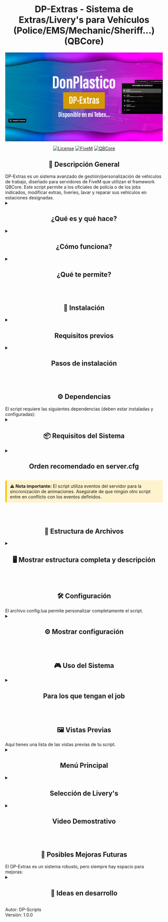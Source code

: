 <p align="center">
<h1 align="center">DP-Extras - Sistema de Extras/Livery's para Vehículos (Police/EMS/Mechanic/Sheriff...) (QBCore)</h1>

<img width="960" height="auto" align="center" alt="DP-Animations Logo" src="Images (Can Remove it if u want)/Miniaturas YT.png" />

</p>

<div align="center">

[![License](https://img.shields.io/badge/License-MIT-blue.svg)](https://opensource.org/licenses/MIT)
[![FiveM](https://img.shields.io/badge/FiveM-Script-important)](https://fivem.net/)
[![QBCore](https://img.shields.io/badge/QBCore-Framework-success)](<[https://qbcore-framework.github.io/qb-docs/](https://github.com/qbcore-framework)>)

</div>

<h2 align="center"> 📝 Descripción General</h2>
DP-Extras es un sistema avanzado de gestión/personalización de vehículos de trabajo, diseñado para servidores de FiveM que utilizan el framework QBCore. Este script permite a los oficiales de policía o de los jobs indicados, modificar extras, liveries, lavar y reparar sus vehículos en estaciones designadas.

<details>
<summary><h2 align="center">¿Qué es y qué hace?</h2></summary>
- Permite activar/desactivar extras de vehículos policiales.<br>
- Sistema para cambiar liveries y diseños de vehículos.<br>
- Opciones para lavar y reparar vehículos con progress bars.<br>
- Interfaz de menú intuitiva con QB-Menu.<br>
- Soporte para ambos sistemas de texto: DP-TextUI y qb-core.<br>

</details>
<details>
<summary><h2 align="center">¿Cómo funciona?</h2></summary>
- Los jugadores deben estar en un vehículo y tener el job "police" o el indicado/s en el config.lua.<br>
- Se accede al sistema mediante un marcador en la comisaría. (Ubicaciónes editables...)<br>
- Interfaz de menú con opciones para extras, liveries, lavado y reparación.<br>
- Progress bars visuales para todas las acciones.<br>
- Sincronización completa de cambios entre jugadores.<br>

</details>
<details>
<summary><h2 align="center">¿Qué te permite?</h2></summary>
✅ Gestión completa de extras de vehículos (activar/desactivar).<br>
✅ Cambio de liveries y diseños de vehículos.<br>
✅ Lavado y reparación de vehículos con animaciones.<br>
✅ Interfaz de menú moderna con QB-Menu.<br>
✅ Soporte configurable para DP-TextUI o qb-core text.<br>
✅ Tiempos configurables para todas las acciones.<br>
✅ Restricción por jobs/gangs/civil.<br>
✅ Marcador visuales.<br>

</details>
<br><br>
<h2 align="center"> 🚀 Instalación</h2>

<details>
<summary><h2 align="center">Requisitos previos</h2></summary>
- Servidor FiveM con QBCore instalado.<br>
- QB-Menu para la interfaz de menús.<br>
- Opcional: DP-TextUI para texto personalizado.<br>

</details>
<details>
<summary><h2 align="center">Pasos de instalación</h2></summary>
1. **Descargar el script** desde el repositorio oficial.<br>
2. **Colocar la carpeta** en tu servidor con el nombre exacto `DP-Extras`.<br>
   - ⚠️ El nombre debe ser exactamente este para evitar problemas.<br>
3. **Configurar** el archivo config.lua según tus necesidades.<br>

</details>
<br><br>
<h2 align="center"> ⚙️ Dependencias</h2>
El script requiere las siguientes dependencias (deben estar instaladas y configuradas):
<details>
<summary><h2 align="center"> 📦 Requisitos del Sistema</h2></summary>

| Recurso                                                                          | Descripción                   | Enlace                                                    |
| -------------------------------------------------------------------------------- | ----------------------------- | --------------------------------------------------------- |
| <img src="https://placehold.co/20x20/555555/FFFFFF?text=Q" alt="QB"> qb-core     | Framework principal           | [🔗 GitHub](https://github.com/qbcore-framework/qb-core)  |
| <img src="https://placehold.co/20x20/555555/FFFFFF?text=M" alt="Menu"> qb-menu   | Sistema de menús              | [🔗 GitHub](https://github.com/qbcore-framework/qb-menu)  |
| <img src="https://placehold.co/20x20/555555/FFFFFF?text=D" alt="DP"> DP-TextUI   | Texto personalizado (opcional)| [🔗 GitHub]()  |

<div style="margin-top: 15px; background-color: #f8f9fa; padding: 10px; border-radius: 5px; border-left: 4px solid #6c757d;">
<strong> 💡 Nota:</strong> DP-TextUI es opcional. Puedes usar el sistema de texto de qb-core cambiando Config.UseDPTextUI = false
</div>

</details>
<details>
<summary><h2 align="center">Orden recomendado en server.cfg</h2></summary>
```cfg.<br>
   ensure qb-core
   ensure qb-menu
   ensure DP-TextUI # Opcional
   ensure DP-Extras
  
</details>
<div class="alert alert-warning" style="background-color: #fff3cd; border-left: 5px solid #ffc107; padding: 10px; margin: 15px 0; border-radius: 5px;">
 <strong> ⚠️ Nota importante:</strong>
   El script utiliza eventos del servidor para la sincronización de animaciones. Asegúrate de que ningún otro script entre en conflicto con los eventos definidos.
</div>

</details>
<br><br>
<h2 align="center"> 📂 Estructura de Archivos</h2>

<details>
<summary><h2 align="center"> 🖥️ Mostrar estructura completa y descripción</h2></summary>

DP-Extras/<br>
├── 🔵 fxmanifest.lua
├── 🔵 config.lua
├── 🔵 client.lua
└── 📖 README.md

</div>

| Archivo                    | Función Principal                   | Dependencias      |
| -------------------------- | ----------------------------------- | ----------------- |
| **fxmanifest.lua**         | Configuración principal del recurso | qb-core, qb-menu, DP-TextUI |
| **config.lua**             | Configuración completa del script   | - |
| **client.lua**             | Lógica principal del cliente        | qb-core, qb-menu, DP-TextUI (Opcional) |

> ** 💡 Datos Técnicos:** Sistema optimizado con consumo mínimo de recursos (0.00-0.01ms) y máxima compatibilidad con QBCore.

</details>
<br><br>
<h2 align="center">🛠️ Configuración</h2>
El archivo config.lua permite personalizar completamente el script.

<details>
<summary><h2 align="center">⚙️ Mostrar configuración</h2></summary>

<img width="500" height="auto" alt="image" style="border-radius: 8px; box-shadow: 0 4px 8px rgba(0,0,0,0.1);" src="Images (Can Remove it if u want)/config.png" />

| Parámetro              | Descripción                                              | Valores                           |
| ---------------------- | -------------------------------------------------------- | --------------------------------- |
| Marker                 | Configuración del marcador visual                        | Tipo, tamaño, color, posición     |
| JobRequired            | Job que puede usar el sistema                            | "police" (configurable)           |
| UseDPTextUI	         | Elegir sistema de texto                                  | true = DP-TextUI, false = qb-core |
| ProgressTimes          | Tiempos de las progress bars                             | Milisegundos para cada acción     |
| Textos personalizables | Todos los textos traducibles y modificables              | Puedes traducirlos a tu gusto     |
| Iconos Font Awesome	 | Sistema de iconos completamente personalizable           | Puedes modificarlos a tu gusto    |
| Colores configurables	 | Paleta de colores editable para marcadores y UI          | Puedes modificarlos a tu gusto    |
| Tiempos ajustables	 | Cada acción tiene su tiempo configurable individualmente | Puedes modificarlos a tu gusto    |


</details>
<br><br>
<h2 align="center"> 🎮 Uso del Sistema</h2>

<details>
<summary><h2 align="center"> Para los que tengan el job</h2></summary>

1. **Ir a la comisaría** - Ubicación: vector3(422.14, -1022.70, 28.57)<br>
2. **Subirse a un vehículo policial**<br>
3. **Acercarse al marcador negro**<br>
4. **Presionar E para abrir el menú**<br>
4. **Seleccionar opción deseada:**<br>
🎨 Livery's: Cambiar diseños del vehículo<br>
⚙️ Extras: Activar/desactivar extras<br>
🧼 Lavar: Limpiar el vehículo<br>
🔧 Reparar: Reparar el vehículo<br>

</details>
<br><br>
<h2 align="center"> 🖼️ Vistas Previas</h2>
Aquí tienes una lista de las vistas previas de tu script.

<details>
<p align="center">
<summary><h2 align="center">Menú Principal</h2></summary>

<img width="959" height="auto" alt="image" style="border-radius: 8px; box-shadow: 0 4px 8px rgba(0,0,0,0.1);" src="Images (Can Remove it if u want)/Menú Principal.png" />

</p>
</details>
<details>
<p align="center">
<summary><h2 align="center">Selección de Livery's</h2></summary>

<img width="500" height="auto" alt="image" style="border-radius: 8px; box-shadow: 0 4px 8px rgba(0,0,0,0.1);" src="Images (Can Remove it if u want)/Selección de Livery&apos;s.png" />

</p>
</details>
<details>
<p align="center">
<summary><h2 align="center">Video Demostrativo</h2></summary>

<a href="">
<img width="959" height="auto" alt="Video Demostrativo" style="border-radius: 8px; box-shadow: 0 4px 8px rgba(0,0,0,0.1);" src="Images (Can Remove it if u want)/Miniaturas YT.png" />
</a>

</p>
</details>
<br><br>
<h2 align="center"> 🔮 Posibles Mejoras Futuras</h2>
El DP-Extras es un sistema robusto, pero siempre hay espacio para mejoras:

<details>
<summary><h2 align="center">🚧 Ideas en desarrollo</h2></summary>

| IDEA                               | EXPLICACIÓN                                                                                 |
| ---------------------------------- | ------------------------------------------------------------------------------------------- |
| **Múltiples ubicaciones**          | Añadir más estaciones de servicio en diferentes comisarías.                                 |
| **Sistema de permisos**            | Diferentes niveles de acceso según rango policial.                                          |
| **Costes económicos**              | Implementar costes por lavado/reparación usando dinero de sociedad                          |
| **Más vehículos**                  | Extender funcionalidad a otros jobs (mecánicos, EMS, etc.)                                  |
| **Animaciones personalizadas**     | Añadir animaciones durante las acciones de lavado/reparación                                |
| **Sistema de sonidos**             | Efectos de sonido durante las acciones                                                      |
| **Compatibilidad multi-framework** | Soporte para ESX y otros frameworks                                                         |

</details>

Autor: DP-Scripts<br>
Versión: 1.0.0
